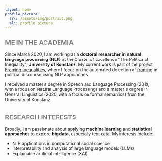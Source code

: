 ```yaml
---
layout: home
profile_picture:
  src: /assets/img/portrait.png
  alt: profile picture
---
```


<h2 style="color:#828282"><i class="fa-regular fa-user"></i> ME IN THE ACADEMIA</h2>
<p>Since March 2020, I am working as a <b>doctoral researcher in natural language processing (NLP)</b> at the Cluster of Excellence "The Politics of Inequality", 
<b>University of Konstanz</b>. My current work is part of the project <a href="https://www.exc.uni-konstanz.de/en/inequality/research/projects/framing-inequalities/" target="_blank" rel="noopener noreferrer">Framing Inequalities</a>, 
where I focus on the automated detection of <a href="https://en.wikipedia.org/wiki/Framing_(social_sciences)" target="_blank" rel="noopener noreferrer">framing</a> in political discourse using NLP approaches.</p>

<p style="margin-bottom:1cm;">I received a master's degree in Speech and Language Processing (2019, with a focus on Natural Language Processing) and a master's degree
in General Linguistics (2020, with a focus on formal semantics) from the University of Konstanz.</p>


<h2 style="color:#828282"><i class="fa-regular fa-heart"></i> RESEARCH INTERESTS</h2>
<p>Broadly, I am passionate about applying <b>machine learning</b> and <b>statistical approaches</b> to explore <b>big data</b>, especially text data. My interests include:
<ul>
  <li>NLP applications in computational social science</li>
  <li>Interpretability and analysis of large language models (LLMs)</li>
  <li>Explainable artificial intelligence (XAI)</li>
</ul>

